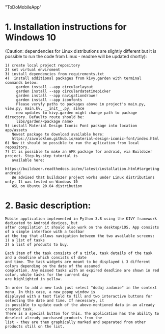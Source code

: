 "ToDoMobileApp" 

# 1. Installation instructions for Windows 10 
(Caution: dependencies for Linux distributions are slightly different but it is possible to run the code from Linux - readme will be updated shortly):
    
    1) create local project repository 
    2) set virtual enviroment
    3) install dependencies from requirements.txt
    4)  install additional packages from kivy.garden with terminal commands below:
         garden install --app circularlayout 
         garden install --app circulardatetimepicker
         garden install --app navigationdrawer
         garden install --app iconfonts
         Please veryfy paths to packages above in project's main.py, view.py, main.kv, __init__.py, since 
         new updates to kivy.garden might change path to package directory. Defaults route should be: 
         libs/garden/<package name>
    5) install Material Design Iconic Font package into location app/assets
       Newest package to download available here: 
       https://zavoloklom.github.io/material-design-iconic-font/index.html
    6) Now it should be possible to run the aplication from local repository.
    7) It is possible to make an APK package for android, via Buildozer project. Step-by-step tutorial is 
       available here: 
       https://buildozer.readthedocs.io/en/latest/installation.html#targeting-android
       Be advised that buildozer project works under Linux distributions only. It was tested on Windows 10 
       WSL on Ubuntu 20.04 distribution

# 2. Basic description:
    Mobile application implemented in Python 3.8 using the KIVY framework dedicated to Android devices, but 
    after compilation it should also work on the desktop/iOS. App consists of a simple interface with a toolbar 
    at the top that allows navigation between the two available screens:
    1) a list of tasks
    2) a list of products to buy.

    Each item of the task consists of a title, task details of the task and a deadline which consists of date 
    and time. The task widgets are meant to be displayed i 3 different colors depending on the date of the assumed 
    completion. Any missed tasks with an expired deadline are shown in red color, while tasks for the current day 
    are highlighted in yellow.

    In order to add a new task just select "dodaj zadanie" in the context menu. In this case, a new popup window is 
    displayed with a text field to fill and two interactive buttons for selecting the date and time. If necessary, it 
    is possible to update each of the above-mentioned data in an already created task. 
    There is a special button for this. The application has the ability to deselect already purchased products from the 
    list - they are then graphically marked and separated from other products still on the list.
    
